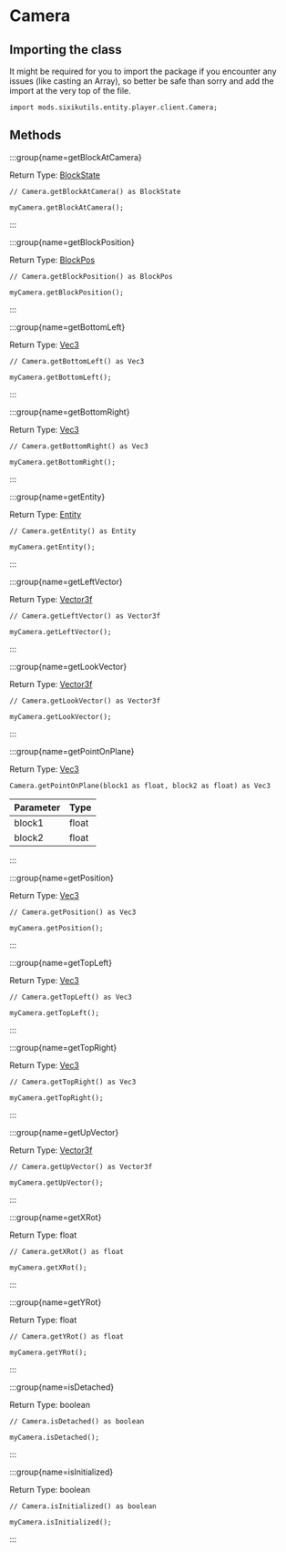 # Camera

## Importing the class

It might be required for you to import the package if you encounter any issues (like casting an Array), so better be safe than sorry and add the import at the very top of the file.
```zenscript
import mods.sixikutils.entity.player.client.Camera;
```


## Methods

:::group{name=getBlockAtCamera}

Return Type: [BlockState](/vanilla/api/block/BlockState)

```zenscript
// Camera.getBlockAtCamera() as BlockState

myCamera.getBlockAtCamera();
```

:::

:::group{name=getBlockPosition}

Return Type: [BlockPos](/vanilla/api/util/math/BlockPos)

```zenscript
// Camera.getBlockPosition() as BlockPos

myCamera.getBlockPosition();
```

:::

:::group{name=getBottomLeft}

Return Type: [Vec3](/vanilla/api/util/math/Vec3)

```zenscript
// Camera.getBottomLeft() as Vec3

myCamera.getBottomLeft();
```

:::

:::group{name=getBottomRight}

Return Type: [Vec3](/vanilla/api/util/math/Vec3)

```zenscript
// Camera.getBottomRight() as Vec3

myCamera.getBottomRight();
```

:::

:::group{name=getEntity}

Return Type: [Entity](/mods/sixikutils/utils/entity/ExpandEntity)

```zenscript
// Camera.getEntity() as Entity

myCamera.getEntity();
```

:::

:::group{name=getLeftVector}

Return Type: [Vector3f](/vanilla/api/util/math/Vector3f)

```zenscript
// Camera.getLeftVector() as Vector3f

myCamera.getLeftVector();
```

:::

:::group{name=getLookVector}

Return Type: [Vector3f](/vanilla/api/util/math/Vector3f)

```zenscript
// Camera.getLookVector() as Vector3f

myCamera.getLookVector();
```

:::

:::group{name=getPointOnPlane}

Return Type: [Vec3](/vanilla/api/util/math/Vec3)

```zenscript
Camera.getPointOnPlane(block1 as float, block2 as float) as Vec3
```

| Parameter | Type  |
|-----------|-------|
| block1    | float |
| block2    | float |


:::

:::group{name=getPosition}

Return Type: [Vec3](/vanilla/api/util/math/Vec3)

```zenscript
// Camera.getPosition() as Vec3

myCamera.getPosition();
```

:::

:::group{name=getTopLeft}

Return Type: [Vec3](/vanilla/api/util/math/Vec3)

```zenscript
// Camera.getTopLeft() as Vec3

myCamera.getTopLeft();
```

:::

:::group{name=getTopRight}

Return Type: [Vec3](/vanilla/api/util/math/Vec3)

```zenscript
// Camera.getTopRight() as Vec3

myCamera.getTopRight();
```

:::

:::group{name=getUpVector}

Return Type: [Vector3f](/vanilla/api/util/math/Vector3f)

```zenscript
// Camera.getUpVector() as Vector3f

myCamera.getUpVector();
```

:::

:::group{name=getXRot}

Return Type: float

```zenscript
// Camera.getXRot() as float

myCamera.getXRot();
```

:::

:::group{name=getYRot}

Return Type: float

```zenscript
// Camera.getYRot() as float

myCamera.getYRot();
```

:::

:::group{name=isDetached}

Return Type: boolean

```zenscript
// Camera.isDetached() as boolean

myCamera.isDetached();
```

:::

:::group{name=isInitialized}

Return Type: boolean

```zenscript
// Camera.isInitialized() as boolean

myCamera.isInitialized();
```

:::


